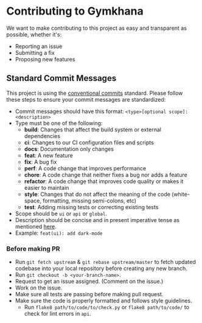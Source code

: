# Contributing to Gymkhana

We want to make contributing to this project as easy and transparent as possible, whether it's:

- Reporting an issue
- Submitting a fix
- Proposing new features

## Standard Commit Messages

This project is using the [conventional commits](https://www.conventionalcommits.org/en/v1.0.0-beta.2/) standard. Please follow these steps to ensure your
commit messages are standardized:

- Commit messages should have this format:
  `<type>[optional scope]: <description>`
- Type must be one of the following:
  - **build**: Changes that affect the build system or external dependencies
  - **ci**: Changes to our CI configuration files and scripts
  - **docs**: Documentation only changes
  - **feat**: A new feature
  - **fix**: A bug fix
  - **perf**: A code change that improves performance
  - **chore**: A code change that neither fixes a bug nor adds a feature
  - **refactor**: A code change that improves code quality or makes it easier to maintain
  - **style**: Changes that do not affect the meaning of the code (white-space, formatting, missing semi-colons, etc)
  - **test**: Adding missing tests or correcting existing tests
- Scope should be `ui` or `api` or `global`.
- Description should be concise and in present imperative tense as mentioned [here](https://git.kernel.org/pub/scm/git/git.git/tree/Documentation/SubmittingPatches?h=v2.36.1#n181).
- Example: `feat(ui): add dark-mode`

### Before making PR

- Run `git fetch upstream` & `git rebase upstream/master` to fetch updated codebase into your local repository before creating any new branch.
- Run `git checkout -b <your-branch-name>`.
- Request to get an issue assigned. (Comment on the issue.)
- Work on the issue.
- Make sure all tests are passing before making pull request.
- Make sure the code is properly formatted and follows style guidelines.
  - Run `flake8 path/to/code/to/check.py` or `flake8 path/to/code/` to check for lint errors in `api`.